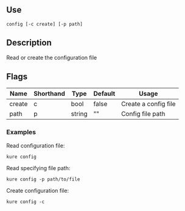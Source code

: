 ## Use

`config [-c create] [-p path]`

## Description

Read or create the configuration file

## Flags 

|  Name     |  Shorthand    |     Type      |    Default    |            Usage             |
|-----------|---------------|---------------|---------------|------------------------------|
| create    | c             | bool          | false         | Create a config file         |
| path      | p             | string        | ""            | Config file path             |

### Examples

Read configuration file:
```
kure config
```

Read specifying file path:
```
kure config -p path/to/file
```

Create configuration file:
```
kure config -c
```